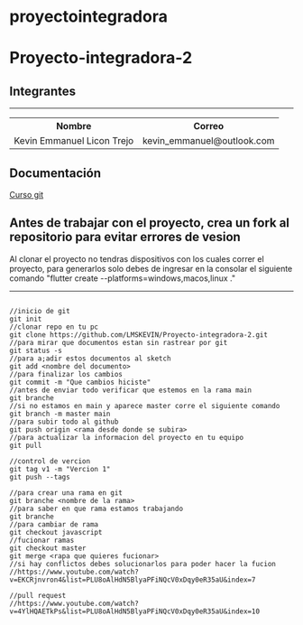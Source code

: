# proyectointegradora

# Proyecto-integradora-2

## Integrantes

---


<table>
  <tr>
    <th>Nombre</th>
    <th>Correo</th>
  </tr>
  <tr>
    <td>Kevin Emmanuel Licon Trejo</td>
    <td>kevin_emmanuel@outlook.com</td>
  </tr>
</table>

## Documentación

<a href="https://www.youtube.com/watch?v=ANF1X42_ae4&list=PLU8oAlHdN5BlyaPFiNQcV0xDqy0eR35aU&index=2"> Curso git</a>

## Antes de trabajar con el proyecto, crea un fork al repositorio para evitar errores de vesion 
 
 Al clonar el proyecto no tendras dispositivos con los cuales correr el proyecto, para generarlos solo debes de ingresar en la consolar el siguiente comando "flutter create --platforms=windows,macos,linux ." 

---

```git

//inicio de git
git init
//clonar repo en tu pc
git clone https://github.com/LMSKEVIN/Proyecto-integradora-2.git
//para mirar que documentos estan sin rastrear por git
git status -s
//para a;adir estos documentos al sketch
git add <nombre del documento>
//para finalizar los cambios
git commit -m "Que cambios hiciste"
//antes de enviar todo verificar que estemos en la rama main 
git branche
//si no estamos en main y aparece master corre el siguiente comando
git branch -m master main
//para subir todo al github
git push origin <rama desde donde se subira>
//para actualizar la informacion del proyecto en tu equipo
git pull

//control de vercion
git tag v1 -m "Vercion 1"
git push --tags

//para crear una rama en git
git branche <nombre de la rama>
//para saber en que rama estamos trabajando
git branche
//para cambiar de rama
git checkout javascript
//fucionar ramas
git checkout master
git merge <rapa que quieres fucionar>
//si hay conflictos debes solucionarlos para poder hacer la fucion
//https://www.youtube.com/watch?v=EKCRjnvron4&list=PLU8oAlHdN5BlyaPFiNQcV0xDqy0eR35aU&index=7

//pull request
//https://www.youtube.com/watch?v=4YlHQAETkPs&list=PLU8oAlHdN5BlyaPFiNQcV0xDqy0eR35aU&index=10

```
